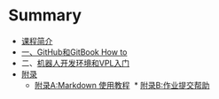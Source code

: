 # Summary

* [课程简介](README.md)
* [一、GitHub和GitBook How to](/content/chapter1/index.md)
* 二、[机器人开发环境和VPL入门](/content/chapter2/index.md)
* [附录](/content/appendix/index.md)
  * [附录A:Markdown 使用教程](/content/appendix/A.md)
  * [附录B:作业提交帮助](/content/appendix/B.md)

